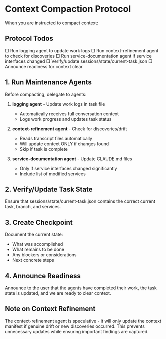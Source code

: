 # Context Compaction Protocol

When you are instructed to compact context:

## Protocol Todos
<!-- Use TodoWrite to add these todos exactly as written -->
□ Run logging agent to update work logs
□ Run context-refinement agent to check for discoveries
□ Run service-documentation agent if service interfaces changed
□ Verify/update sessions/state/current-task.json
□ Announce readiness for context clear

## 1. Run Maintenance Agents

Before compacting, delegate to agents:

1. **logging agent** - Update work logs in task file
   - Automatically receives full conversation context
   - Logs work progress and updates task status

2. **context-refinement agent** - Check for discoveries/drift
   - Reads transcript files automatically  
   - Will update context ONLY if changes found
   - Skip if task is complete

3. **service-documentation agent** - Update CLAUDE.md files
   - Only if service interfaces changed significantly
   - Include list of modified services

## 2. Verify/Update Task State

Ensure that sessions/state/current-task.json contains the correct current task, branch, and services.

## 3. Create Checkpoint

Document the current state:
- What was accomplished
- What remains to be done
- Any blockers or considerations
- Next concrete steps

## 4. Announce Readiness

Announce to the user that the agents have completed their work, the task state is updated, and we are ready to clear context.

## Note on Context Refinement

The context-refinement agent is speculative - it will only update the context manifest if genuine drift or new discoveries occurred. This prevents unnecessary updates while ensuring important findings are captured.

